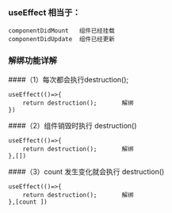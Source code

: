 ### useEffect 相当于：

```
componentDidMount	组件已经挂载
componentDidUpdate	组件已经更新
```

### 解绑功能详解

####（1）每次都会执行destruction();

```react
useEffect(()=>{
	return destruction();		解绑
})
```

####（2）组件销毁时执行 destruction()

```react
useEffect(()=>{
	return destruction();		解绑
},[])
```

####（3）count 发生变化就会执行 destruction()

```react
useEffect(()=>{
	return destruction();		解绑
},[count ])
```



